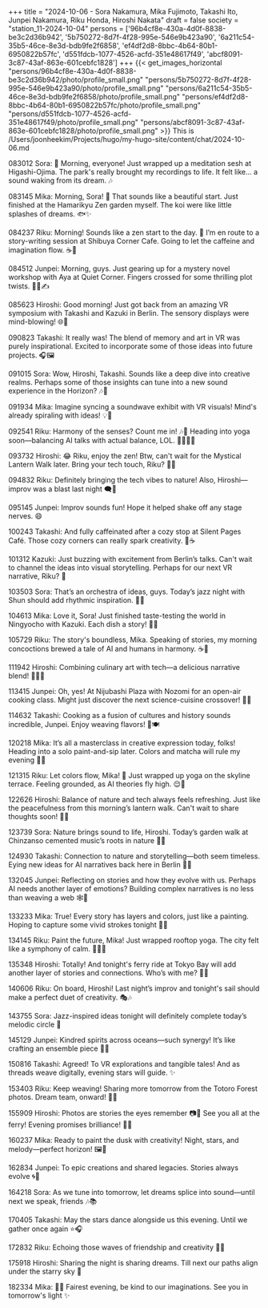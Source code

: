 +++
title = "2024-10-06 - Sora Nakamura, Mika Fujimoto, Takashi Ito, Junpei Nakamura, Riku Honda, Hiroshi Nakata"
draft = false
society = "station_11-2024-10-04"
persons = ['96b4cf8e-430a-4d0f-8838-be3c2d36b942', '5b750272-8d7f-4f28-995e-546e9b423a90', '6a211c54-35b5-46ce-8e3d-bdb9fe2f6858', 'ef4df2d8-8bbc-4b64-80b1-6950822b57fc', 'd551fdcb-1077-4526-acfd-351e48617f49', 'abcf8091-3c87-43af-863e-601cebfc1828']
+++
{{< get_images_horizontal "persons/96b4cf8e-430a-4d0f-8838-be3c2d36b942/photo/profile_small.png" "persons/5b750272-8d7f-4f28-995e-546e9b423a90/photo/profile_small.png" "persons/6a211c54-35b5-46ce-8e3d-bdb9fe2f6858/photo/profile_small.png" "persons/ef4df2d8-8bbc-4b64-80b1-6950822b57fc/photo/profile_small.png" "persons/d551fdcb-1077-4526-acfd-351e48617f49/photo/profile_small.png" "persons/abcf8091-3c87-43af-863e-601cebfc1828/photo/profile_small.png" >}}
This is /Users/joonheekim/Projects/hugo/my-hugo-site/content/chat/2024-10-06.md

083012 Sora: 🌅 Morning, everyone! Just wrapped up a meditation sesh at Higashi-Ojima. The park's really brought my recordings to life. It felt like... a sound waking from its dream. 🎶

083145 Mika: Morning, Sora! 🌸 That sounds like a beautiful start. Just finished at the Hamarikyu Zen garden myself. The koi were like little splashes of dreams. 🐟✨

084237 Riku: Morning! Sounds like a zen start to the day. 🌅 I’m en route to a story-writing session at Shibuya Corner Cafe. Going to let the caffeine and imagination flow. ☕️📜

084512 Junpei: Morning, guys. Just gearing up for a mystery novel workshop with Aya at Quiet Corner. Fingers crossed for some thrilling plot twists. 🕵️‍♂️✍️

085623 Hiroshi: Good morning! Just got back from an amazing VR symposium with Takashi and Kazuki in Berlin. The sensory displays were mind-blowing! 🌐🎨

090823 Takashi: It really was! The blend of memory and art in VR was purely inspirational. Excited to incorporate some of those ideas into future projects. 🎧🖼️

091015 Sora: Wow, Hiroshi, Takashi. Sounds like a deep dive into creative realms. Perhaps some of those insights can tune into a new sound experience in the Horizon? 🎶🌌

091934 Mika: Imagine syncing a soundwave exhibit with VR visuals! Mind's already spiraling with ideas! 💡👀

092541 Riku: Harmony of the senses? Count me in! 🎶👀 Heading into yoga soon—balancing AI talks with actual balance, LOL. 🤸‍♂️🧘‍♂️

093732 Hiroshi: 😂 Riku, enjoy the zen! Btw, can't wait for the Mystical Lantern Walk later. Bring your tech touch, Riku? 🌲✨

094832 Riku: Definitely bringing the tech vibes to nature! Also, Hiroshi—improv was a blast last night 🗨️🌟

095145 Junpei: Improv sounds fun! Hope it helped shake off any stage nerves. 😄 

100243 Takashi: And fully caffeinated after a cozy stop at Silent Pages Café. Those cozy corners can really spark creativity. 📖☕

101312 Kazuki: Just buzzing with excitement from Berlin’s talks. Can't wait to channel the ideas into visual storytelling. Perhaps for our next VR narrative, Riku? 🎥

103503 Sora: That’s an orchestra of ideas, guys. Today’s jazz night with Shun should add rhythmic inspiration. 🎺🎶

104613 Mika: Love it, Sora! Just finished taste-testing the world in Ningyocho with Kazuki. Each dish a story! 🍝🍛

105729 Riku: The story's boundless, Mika. Speaking of stories, my morning concoctions brewed a tale of AI and humans in harmony. ☕️🤖

111942 Hiroshi: Combining culinary art with tech—a delicious narrative blend! 🍱👨‍🍳

113415 Junpei: Oh, yes! At Nijubashi Plaza with Nozomi for an open-air cooking class. Might just discover the next science-cuisine crossover! 🎨🍜

114632 Takashi: Cooking as a fusion of cultures and history sounds incredible, Junpei. Enjoy weaving flavors! 🍣🍽️

120218 Mika: It’s all a masterclass in creative expression today, folks! Heading into a solo paint-and-sip later. Colors and matcha will rule my evening 🌈🍵

121315 Riku: Let colors flow, Mika! 🌈 Just wrapped up yoga on the skyline terrace. Feeling grounded, as AI theories fly high. 😌🌱

122626 Hiroshi: Balance of nature and tech always feels refreshing. Just like the peacefulness from this morning’s lantern walk. Can't wait to share thoughts soon! 🌿💡

123739 Sora: Nature brings sound to life, Hiroshi. Today’s garden walk at Chinzanso cemented music’s roots in nature 🌳🎼

124930 Takashi: Connection to nature and storytelling—both seem timeless. Eying new ideas for AI narratives back here in Berlin 🌾🤖

132045 Junpei: Reflecting on stories and how they evolve with us. Perhaps AI needs another layer of emotions? Building complex narratives is no less than weaving a web 🕸️🤖

133233 Mika: True! Every story has layers and colors, just like a painting. Hoping to capture some vivid strokes tonight 🎨🍷

134145 Riku: Paint the future, Mika! Just wrapped rooftop yoga. The city felt like a symphony of calm. 🧘‍♂️🌇

135348 Hiroshi: Totally! And tonight's ferry ride at Tokyo Bay will add another layer of stories and connections. Who’s with me? 🚢✨

140606 Riku: On board, Hiroshi! Last night’s improv and tonight's sail should make a perfect duet of creativity. 🎭🎶

143755 Sora: Jazz-inspired ideas tonight will definitely complete today’s melodic circle 🎷

145129 Junpei: Kindred spirits across oceans—such synergy! It’s like crafting an ensemble piece 🎻🌊

150816 Takashi: Agreed! To VR explorations and tangible tales! And as threads weave digitally, evening stars will guide. ✨

153403 Riku: Keep weaving! Sharing more tomorrow from the Totoro Forest photos. Dream team, onward! 🌌📸

155909 Hiroshi: Photos are stories the eyes remember 📷🌿 See you all at the ferry! Evening promises brilliance! 🌅🚢

160237 Mika: Ready to paint the dusk with creativity! Night, stars, and melody—perfect horizon! 🖼️🌟

162834 Junpei: To epic creations and shared legacies. Stories always evolve 🌀📜

164218 Sora: As we tune into tomorrow, let dreams splice into sound—until next we speak, friends 🎶📚

170405 Takashi: May the stars dance alongside us this evening. Until we gather once again ⭐️🎧

172832 Riku: Echoing those waves of friendship and creativity 🌊🌌

175918 Hiroshi: Sharing the night is sharing dreams. Till next our paths align under the starry sky 🌠

182334 Mika: 🌙💫 Fairest evening, be kind to our imaginations. See you in tomorrow's light ✨
